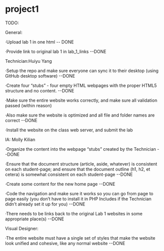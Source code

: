 # project1
TODO:

General:

·Upload lab 1 in one html -- DONE
  
·Provide link to original lab 1 in lab_1_links --DONE
  
Technician:Huiyu Yang

·Setup the repo and make sure everyone can sync it to their desktop (using GitHub desktop software) --DONE

·Create four “stubs” - four empty HTML webpages with the proper HTML5 structure and no content. --DONE

·Make sure the entire website works correctly, and make sure all validation passed (within reason)

·Also make sure the website is optimized and all file and folder names are correct --DONE

·Install the website on the class web server, and submit the lab


IA: Molly Kilian

·Organize the content into the webpage “stubs” created by the Technician --DONE

·Ensure that the document structure (article, aside, whatever) is consistent on each student-page; and ensure that the document outline (h1, h2, et cetera) is somewhat consistent on each student-page --DONE

·Create some content for the new home page --DONE

·Code the navigation and make sure it works so you can go from page to page easily (you don’t have to install it in PHP Includes if the Technician didn’t already set it up for you) --DONE

·There needs to be links back to the original Lab 1 websites in some appropriate place(s) --DONE


Visual Designer:

·The entire website must have a single set of styles that make the website look unified and cohesive, like any normal website --DONE
